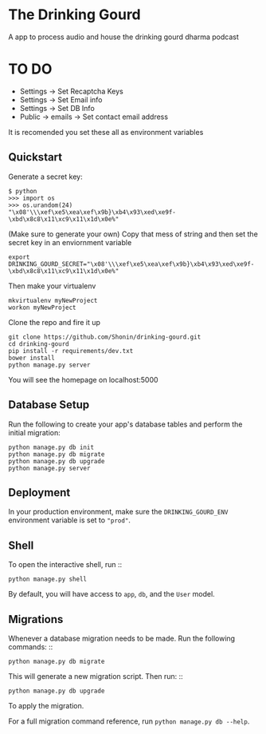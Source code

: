 The Drinking Gourd
===============================

A app to process audio and house the drinking gourd dharma podcast


TO DO
=====
* Settings -> Set Recaptcha Keys
* Settings -> Set Email info
* Settings -> Set DB Info
* Public -> emails -> Set contact email address

It is recomended you set these all as environment variables


Quickstart
----------
Generate a secret key:

    $ python
    >>> import os
    >>> os.urandom(24)
    "\x08'\\\xef\xe5\xea\xef\x9b}\xb4\x93\xed\xe9f-\xbd\x8c8\x11\xc9\x11\x1d\x0e%"

(Make sure to generate your own) Copy that mess of string and then set the secret key
in an enviornment variable 

    export DRINKING_GOURD_SECRET="\x08'\\\xef\xe5\xea\xef\x9b}\xb4\x93\xed\xe9f-\xbd\x8c8\x11\xc9\x11\x1d\x0e%"

Then make your virtualenv

    mkvirtualenv myNewProject
    workon myNewProject    

Clone the repo and fire it up

    git clone https://github.com/Shonin/drinking-gourd.git
    cd drinking-gourd
    pip install -r requirements/dev.txt
    bower install
    python manage.py server

You will see the homepage on localhost:5000


Database Setup
--------------

Run the following to create your app's database tables and perform the initial migration:

    python manage.py db init
    python manage.py db migrate
    python manage.py db upgrade
    python manage.py server


Deployment
----------

In your production environment, make sure the ``DRINKING_GOURD_ENV`` environment variable is set to ``"prod"``.


Shell
-----

To open the interactive shell, run ::

    python manage.py shell

By default, you will have access to ``app``, ``db``, and the ``User`` model.


Migrations
----------

Whenever a database migration needs to be made. Run the following commands:
::

    python manage.py db migrate

This will generate a new migration script. Then run:
::

    python manage.py db upgrade

To apply the migration.

For a full migration command reference, run ``python manage.py db --help``.